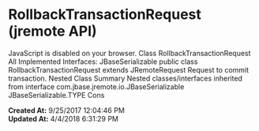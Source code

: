 # RollbackTransactionRequest (jremote API)

JavaScript is disabled on your browser. Class RollbackTransactionRequest All Implemented Interfaces: JBaseSerializable public class RollbackTransactionRequest extends JRemoteRequest Request to commit transaction. Nested Class Summary Nested classes/interfaces inherited from interface com.jbase.jremote.io.JBaseSerializable JBaseSerializable.TYPE Cons  

**Created At:** 9/25/2017 12:04:46 PM  
**Updated At:** 4/4/2018 6:31:29 PM  

